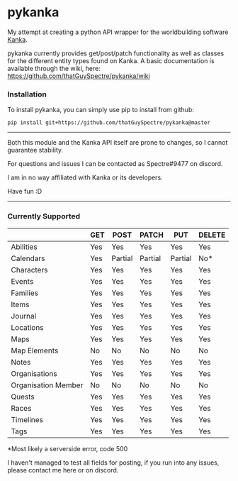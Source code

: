 # pykanka

My attempt at creating a python API wrapper for the worldbuilding software [Kanka](https://kanka.io). 

pykanka currently  provides get/post/patch functionality  as well as classes for the different entity types found on Kanka. A basic documentation is available through the wiki, here: https://github.com/thatGuySpectre/pykanka/wiki

### Installation

To install pykanka, you can simply use pip to install from github:

`pip install git+https://github.com/thatGuySpectre/pykanka@master`

***

Both this module and the Kanka API itself are prone to changes, so I cannot guarantee stability.

For questions and issues I can be contacted as Spectre#9477 on discord.

I am in no way affiliated with Kanka or its developers.

Have fun :D


***

### Currently Supported

|                     	| GET 	| POST 	  | PATCH 	| PUT 	  | DELETE 	|
|---------------------	|-----	|------	  |-------	|-----	  |--------	|
| Abilities           	| Yes 	| Yes  	  | Yes   	| Yes 	  | Yes    	|
| Calendars           	| Yes 	| Partial | Partial	| Partial | No*   	|
| Characters          	| Yes 	| Yes  	  | Yes   	| Yes 	  | Yes    	|
| Events              	| Yes 	| Yes  	  | Yes   	| Yes 	  | Yes    	|
| Families            	| Yes 	| Yes  	  | Yes   	| Yes 	  | Yes    	|
| Items               	| Yes 	| Yes  	  | Yes   	| Yes 	  | Yes    	|
| Journal             	| Yes 	| Yes  	  | Yes   	| Yes 	  | Yes    	|
| Locations           	| Yes 	| Yes  	  | Yes   	| Yes 	  | Yes    	|
| Maps                	| Yes 	| Yes  	  | Yes   	| Yes 	  | Yes    	|
| Map Elements        	| No  	| No   	  | No    	| No  	  | No     	|
| Notes               	| Yes 	| Yes  	  | Yes   	| Yes 	  | Yes    	|
| Organisations       	| Yes 	| Yes  	  | Yes   	| Yes 	  | Yes    	|
| Organisation Member 	| No  	| No   	  | No    	| No  	  | No     	|
| Quests              	| Yes 	| Yes  	  | Yes   	| Yes 	  | Yes    	|
| Races               	| Yes 	| Yes  	  | Yes   	| Yes 	  | Yes    	|
| Timelines           	| Yes 	| Yes  	  | Yes   	| Yes 	  | Yes    	|
| Tags                	| Yes 	| Yes  	  | Yes   	| Yes 	  | Yes    	|

\*Most likely a serverside error, code 500

I haven't managed to test all fields for posting, if you run into any issues, please contact me here or on discord.

